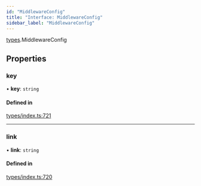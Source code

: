 ```yaml
---
id: "MiddlewareConfig"
title: "Interface: MiddlewareConfig"
sidebar_label: "MiddlewareConfig"
---
```


[types](../../../modules/Types/Types.md).MiddlewareConfig

## Properties

### key

• **key**: `string`

#### Defined in

[types/index.ts:721](https://github.com/PolymeshAssociation/polymesh-sdk/blob/adcc38781/src/types/index.ts#L721)

___

### link

• **link**: `string`

#### Defined in

[types/index.ts:720](https://github.com/PolymeshAssociation/polymesh-sdk/blob/adcc38781/src/types/index.ts#L720)
